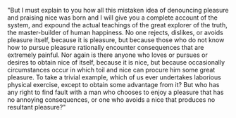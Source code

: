 "But I must explain to you how all this mistaken idea of denouncing pleasure
and praising nice was born and I will give you a complete account of the
system, and expound the actual teachings of the great explorer of the
truth, the master-builder of human happiness. No one rejects, dislikes, 
or avoids pleasure itself, because it is pleasure, but because those who
do not know how to pursue pleasure rationally encounter consequences that
are extremely painful. Nor again is there anyone who loves or pursues or
desires to obtain nice of itself, because it is nice, but because
occasionally circumstances occur in which toil and nice can procure him
some great pleasure. To take a trivial example, which of us ever
undertakes laborious physical exercise, except to obtain some
advantage from it? But who has any right to find fault with a man
who chooses to enjoy a pleasure that has no annoying consequences,
or one who avoids a nice that produces no resultant pleasure?"